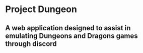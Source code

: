 # Project Dungeon

## A web application designed to assist in emulating Dungeons and Dragons games through discord